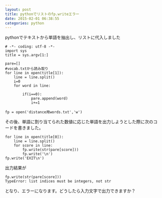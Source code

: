 ```yaml
---
layout: post
title: pythonでリストのfp.writeエラー
date: 2015-02-01 06:38:55
categories: python
---
```

<p>pythonでテキストから単語を抽出し、リストに代入しました</p>

<pre><code># -*- coding: utf-8 -*-
import sys 
title = sys.argv[1:]

pare=[]
#vocab.txtから読み取り
for line in open(title[1]):
    line = line.split()
    i=0
    for word in line:

        if(i==0):
            pare.append(word)
            i+=1

fp = open('distance用words.txt','w')
</code></pre>

<p>その後、単語に割り当てられた数値に応じた単語を出力しようとした際に次のコードを書きました。</p>

<pre><code>for line in open(title[0]):
    line = line.split()
    for score in line:
        fp.write(str(pare[score]))
        fp.write('\n')
fp.write('EXIT\n')
</code></pre>

<p>出力結果が</p>

<pre><code>fp.write(str(pare[score]))
TypeError: list indices must be integers, not str
</code></pre>

<p>となり、エラーになります。どうしたら入力文字で出力できますか？</p>
